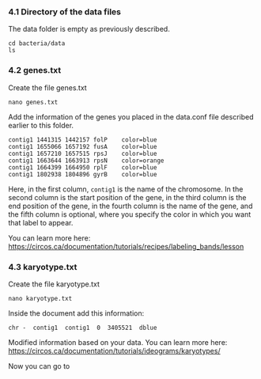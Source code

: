 ### 4.1 Directory of the data files
The data folder is empty as previously described. 

```
cd bacteria/data
ls
```

### 4.2 genes.txt
Create the file genes.txt

```
nano genes.txt
```

Add the information of the genes you placed in the data.conf file described earlier to this folder.

```
contig1	1441315	1442157	folP	color=blue
contig1	1655066	1657192	fusA	color=blue
contig1	1657210	1657515	rpsJ	color=blue
contig1	1663644	1663913	rpsN	color=orange
contig1	1664399	1664950	rplF	color=blue
contig1	1802938	1804896	gyrB	color=blue
```

Here, in the first column, `contig1` is the name of the chromosome. In the second column is the start position of the gene, in the third column is the end position of the gene, in the fourth column 
is the name of the gene, and the fifth column is optional, where you specify the color in which you want that label to appear.

You can learn more here: https://circos.ca/documentation/tutorials/recipes/labeling_bands/lesson

### 4.3 karyotype.txt
Create the file karyotype.txt

```
nano karyotype.txt
```

Inside the document add this information:
```
chr -  contig1  contig1  0  3405521  dblue
```

Modified information based on your data. You can learn more here: https://circos.ca/documentation/tutorials/ideograms/karyotypes/

Now you can go to 
